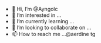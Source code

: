 - 👋 Hi, I’m @Ayngolc
- 👀 I’m interested in ...
- 🌱 I’m currently learning ...
- 💞️ I’m looking to collaborate on ...
- 📫 How to reach me ...@aerdine tg

<!---
Ayngolc/Ayngolc is a ✨ special ✨ repository because its `README.md` (this file) appears on your GitHub profile.
You can click the Preview link to take a look at your changes.
--->
